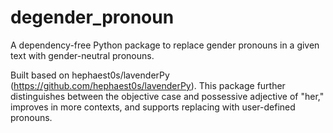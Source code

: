# degender_pronoun

A dependency-free Python package to replace gender pronouns in a given text with gender-neutral pronouns.

Built based on hephaest0s/lavenderPy (https://github.com/hephaest0s/lavenderPy). This package further distinguishes between the objective case and possessive adjective of "her," improves in more contexts, and supports replacing with user-defined pronouns.